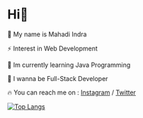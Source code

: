 # Hi👋

👦 My name is Mahadi Indra

⚡ Interest in Web Development

🌟 Im currently learning Java Programming

💭 I wanna be Full-Stack Developer

🔥 You can reach me on :  [Instagram](https://www.instagram.com/mahadindra/) / [Twitter](https://www.twitter.com/vvxmz_/) 

[![Top Langs](https://github-readme-stats.vercel.app/api/top-langs/?username=indra-182&layout=compact&theme=react)](https://github.com/indra-182/)

